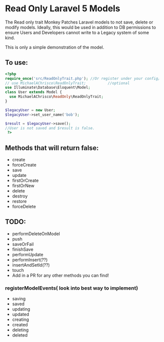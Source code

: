 # Read Only Laravel 5 Models
The Read only trait Monkey Patches Laravel models to not save, delete or modify models.
Ideally, this would be used in addition to DB permissions to ensure Users and Developers cannot write to a Legacy system of some kind.

This is only a simple demonstration of the model.
## To use:

```php
<?php
require_once('src/ReadOnlyTrait.php'); //Or register under your config/App.php
// use MichaelAChrisco\ReadOnlyTrait;          //optional
use Illuminate\Database\Eloquent\Model;
class User extends Model {
  use MichaelAChrisco\ReadOnly\ReadOnlyTrait;
}

$legacyUser = new User;
$legacyUser->set_user_name('bob');

$result = $legacyUser->save();
//User is not saved and $result is false.
 ?>
```

## Methods that will return false:

 * create
 * forceCreate
 * save
 * update
 * firstOrCreate
 * firstOrNew
 * delete
 * destroy
 * restore
 * forceDelete

## TODO:
  * performDeleteOnModel
  * push
  * saveOrFail
  * finishSave
  * performUpdate
  * performInsert(??)
  * insertAndSetId(??)
  * touch
  * Add in a PR for any other methods you can find!


### registerModelEvents( look into best way to implement)  
  * saving
  * saved
  * updating
  * updated
  * creating
  * created
  * deleting
  * deleted

###
